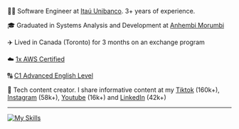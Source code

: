 
<p>👨‍💻 Software Engineer at <a href="https://www.itau.com.br/" target="blank_">Itaú Unibanco</a>. 3+ years of experience.</p>
<p>🎓 Graduated in Systems Analysis and Development at <a href="https://portal.anhembi.br/?gad_source=1&gclid=CjwKCAiApuCrBhAuEiwA8VJ6JiDseguF4XHpGJ1gHQAwfFJtjnb7r05FtNFFAayWa_aFYNKWyJLu0BoCi0MQAvD_BwE" target="blank_">Anhembi Morumbi</a></p>
<p>✈️ Lived in Canada (Toronto) for 3 months on an exchange program </a></p>
<p>☁️ <a href="https://www.credly.com/badges/db773eb9-df4c-41f1-a42a-b5b2cd08742e/linked_in_profile">1x AWS Certified</a></p>
<p>🔠 <a href="https://www.efset.org/cert/KjKPY3">C1 Advanced English Level</a></p>
<p>🎥 Tech content creator. I share informative content at my <a href="https://www.tiktok.com/@souzaa.dev" target="_blank">Tiktok</a> (160k+), <a href="https://www.instagram.com/souzaa.dev/" target="_blank">Instagram</a> (58k+), <a href="https://www.youtube.com/channel/UCyVjCn2LHImr0ZXL4BpOMug" target="_blank">Youtube</a> (16k+) and <a href="https://www.linkedin.com/in/vitor-souzaa/" target="_blank">LinkedIn</a> (42k+)</p>
<hr>

[![My Skills](https://skillicons.dev/icons?i=java,go,python,kotlin,spring,kafka,aws,redis,postgresql,mysql,docker,mongodb,terraform)](https://skillicons.dev)

